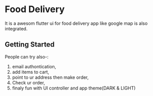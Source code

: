 # Food Delivery

It is a awesom flutter ui for food delivery app like google map is also integrated.
## Getting Started
People can try also-:

1. email authontication,
2. add items to cart,
3. point to ur address then make order,
4. Check ur order,
5. finaly fun with UI controller and app theme(DARK & LIGHT) 

